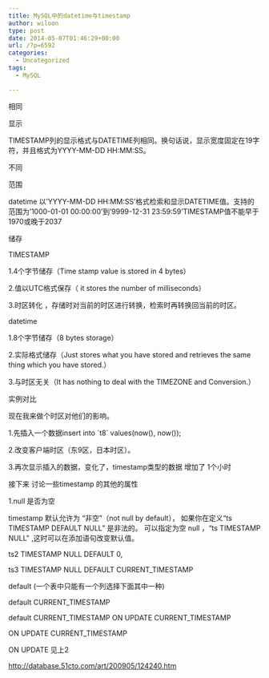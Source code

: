 ```yaml
---
title: MySQL中的datetime与timestamp
author: wiloon
type: post
date: 2014-05-07T01:46:29+00:00
url: /?p=6592
categories:
  - Uncategorized
tags:
  - MySQL

---
```

相同

显示

TIMESTAMP列的显示格式与DATETIME列相同。换句话说，显示宽度固定在19字符，并且格式为YYYY-MM-DD HH:MM:SS。

不同

范围

datetime 以&#8217;YYYY-MM-DD HH:MM:SS&#8217;格式检索和显示DATETIME值。支持的范围为&#8217;1000-01-01 00:00:00&#8217;到&#8217;9999-12-31 23:59:59&#8217;TIMESTAMP值不能早于1970或晚于2037

储存

TIMESTAMP

1.4个字节储存（Time stamp value is stored in 4 bytes）

2.值以UTC格式保存（ it stores the number of milliseconds）

3.时区转化 ，存储时对当前的时区进行转换，检索时再转换回当前的时区。

datetime

1.8个字节储存（8 bytes storage）

2.实际格式储存（Just stores what you have stored and retrieves the same thing which you have stored.）

3.与时区无关（It has nothing to deal with the TIMEZONE and Conversion.）

实例对比

现在我来做个时区对他们的影响。

1.先插入一个数据insert into \`t8\` values(now(), now());

2.改变客户端时区（东9区，日本时区）。

3.再次显示插入的数据，变化了，timestamp类型的数据 增加了 1个小时
  
接下来 讨论一些timestamp 的其他的属性

1.null 是否为空

timestamp 默认允许为 “非空”（not null by default）， 如果你在定义“ts TIMESTAMP DEFAULT NULL” 是非法的。 可以指定为空 null ，“ts TIMESTAMP NULL" ,这时可以在添加语句改变默认值。

ts2 TIMESTAMP NULL DEFAULT 0,
  
ts3 TIMESTAMP NULL DEFAULT CURRENT_TIMESTAMP
  
default (一个表中只能有一个列选择下面其中一种)

default CURRENT_TIMESTAMP
  
default CURRENT\_TIMESTAMP ON UPDATE CURRENT\_TIMESTAMP

ON UPDATE CURRENT_TIMESTAMP

ON UPDATE 见上2

http://database.51cto.com/art/200905/124240.htm

